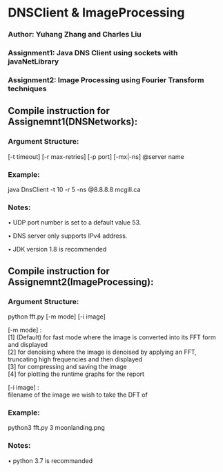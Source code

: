 # DNSClient & ImageProcessing

### Author: Yuhang Zhang and Charles Liu

### Assignment1: Java DNS Client using sockets with javaNetLibrary
### Assignment2: Image Processing using Fourier Transform techniques

## Compile instruction for Assignemnt1(DNSNetworks):

### Argument Structure:
[-t timeout] [-r max-retries] [-p port] [-mx|-ns] @server name

### Example:
java DnsClient -t 10 -r 5 -ns @8.8.8.8 mcgill.ca

### Notes:

• UDP port number is set to a default value 53.

• DNS server only supports IPv4 address.

• JDK version 1.8 is recommended 

## Compile instruction for Assignemnt2(ImageProcessing):

### Argument Structure:
python fft.py [-m mode] [-i image]

[-m mode] : <br />
[1] (Default) for fast mode where the image is converted into its FFT form and displayed <br />
[2] for denoising where the image is denoised by applying an FFT, truncating high frequencies and then displayed <br />
[3] for compressing and saving the image<br />
[4] for plotting the runtime graphs for the report

[-i image] : <br />
filename of the image we wish to take the DFT of

### Example:
python3 fft.py 3 moonlanding.png

### Notes:
• python 3.7 is recommanded
